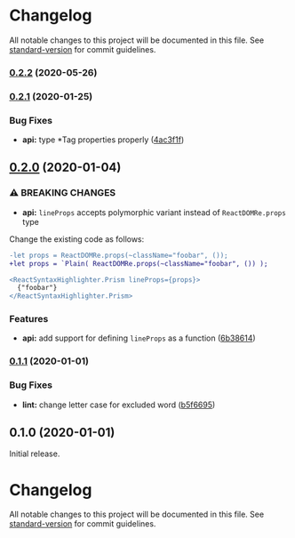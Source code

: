 # Changelog

All notable changes to this project will be documented in this file. See [standard-version](https://github.com/conventional-changelog/standard-version) for commit guidelines.

### [0.2.2](https://github.com/erykpiast/bs-react-syntax-highlighter/compare/v0.2.1...v0.2.2) (2020-05-26)

### [0.2.1](https://github.com/erykpiast/bs-react-syntax-highlighter/compare/v0.2.0...v0.2.1) (2020-01-25)


### Bug Fixes

* **api:** type *Tag properties properly ([4ac3f1f](https://github.com/erykpiast/bs-react-syntax-highlighter/commit/4ac3f1f2e84b5c018b93c5070111924df39395d3))

## [0.2.0](https://github.com/erykpiast/bs-react-syntax-highlighter/compare/v0.1.1...v0.2.0) (2020-01-04)


### ⚠ BREAKING CHANGES

* **api:** `lineProps` accepts polymorphic variant instead of `ReactDOMRe.props` type

Change the existing code as follows:

```diff
-let props = ReactDOMRe.props(~className="foobar", ());
+let props = `Plain( ReactDOMRe.props(~className="foobar", ()) );

<ReactSyntaxHighlighter.Prism lineProps={props}>
  {"foobar"}
</ReactSyntaxHighlighter.Prism>
```

### Features

* **api:** add support for defining `lineProps` as a function ([6b38614](https://github.com/erykpiast/bs-react-syntax-highlighter/commit/6b3861467fe2e14dc910220a142b57135c5a522c))

### [0.1.1](https://github.com/erykpiast/bs-react-syntax-highlighter/compare/v0.1.0...v0.1.1) (2020-01-01)


### Bug Fixes

* **lint:** change letter case for excluded word ([b5f6695](https://github.com/erykpiast/bs-react-syntax-highlighter/commit/b5f6695b2a4bc347d2711dcab2a77e52ce4d9c60))

## 0.1.0 (2020-01-01)

Initial release.

# Changelog

All notable changes to this project will be documented in this file. See [standard-version](https://github.com/conventional-changelog/standard-version) for commit guidelines.
